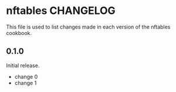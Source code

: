 # nftables CHANGELOG

This file is used to list changes made in each version of the nftables cookbook.

## 0.1.0

Initial release.

- change 0
- change 1
